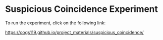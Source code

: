 # Suspicious Coincidence Experiment

To run the experiment, click on the following link:

https://cogs119.github.io/project_materials/suspicious_coincidence/
